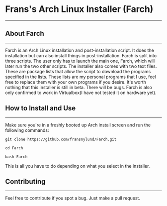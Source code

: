 # Frans's Arch Linux Installer (Farch)
---

## About Farch
---
Farch is an Arch Linux installation and post-installation script. It does the installation but can also install things in post-installation. Farch is split into three scripts. The user only has to launch the main one, Farch, which will later run the two other scripts. The installer also comes with two text files. These are package lists that allow the script to download the programs specified in the lists. These lists are my personal programs that I use, feel free to replace them with your own programs if you desire. It's worth nothing that this installer is still in beta. There will be bugs. Farch is also only confirmed to work in Virtualbox(I have not tested it on hardware yet).


## How to Install and Use
---
Make sure you're in a freshly booted up Arch install screen and run the following commands:

`git clone https://github.com/fransnylund/Farch.git`

`cd Farch`

`bash Farch`

This is all you have to do depending on what you select in the installer.

## Contributing
---
Feel free to contribute if you spot a bug. Just make a pull request.
